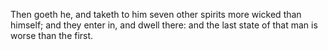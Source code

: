 Then goeth he, and taketh to him seven other spirits more wicked than himself; and they enter in, and dwell there: and the last state of that man is worse than the first.
